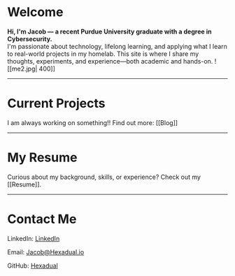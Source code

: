 # Welcome
**Hi, I'm Jacob — a recent Purdue University graduate with a degree in Cybersecurity.**  
I'm passionate about technology, lifelong learning, and applying what I learn to real-world projects in my homelab. This site is where I share my thoughts, experiments, and experience—both academic and hands-on.
![[me2.jpg| 400]]

---
# Current Projects
I am always working on something!!
Find out more: [[Blog]]

---
# My Resume
Curious about my background, skills, or experience?
Check out my [[Resume]].

---
# Contact Me
LinkedIn: [LinkedIn](https://www.linkedin.com/in/jacob-a-bauer/)

Email: [Jacob@Hexadual.io](mailto:Jacob@hexadual.io)

GitHub: [Hexadual](https://github.com/Hexadual)

